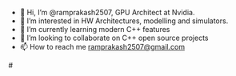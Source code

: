 - 👋 Hi, I’m @ramprakash2507, GPU Architect at Nvidia. 
- 👀 I’m interested in HW Architectures, modelling and simulators. 
- 🌱 I’m currently learning modern C++ features 
- 💞️ I’m looking to collaborate on C++ open source projects
- 📫 How to reach me ramprakash2507@gmail.com

#<!---
#ramprakash2507/ramprakash2507 is a ✨ special ✨ repository because its `README.md` (this file) appears on your GitHub profile.
#You can click the Preview link to take a look at your changes.
#--->
